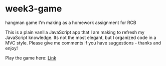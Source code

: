 # week3-game
hangman game I'm making as a homework assignment for RCB

This is a plain vanilla JavaScript app that I am making to refresh my JavaScript knowledge. Its not the most elegant, but I organized code in a MVC style. Please give me comments if you have suggestions - thanks and enjoy!

Play the game here: [Link](https://hangman-awesomeness.herokuapp.com/)